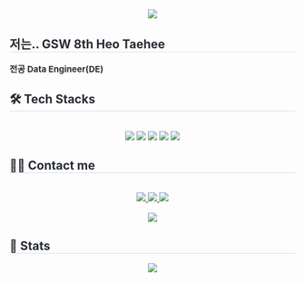 <div align= "center">
    <img src="https://capsule-render.vercel.app/api?type=waving&color=0:ffd1d1,100:b8d3ff&height=120&text=hea97%20Github😺&animation=fadeIn&fontColor=ea8a8a&fontSize=50" />
    </div>
    <div style="text-align: left;"> 
    <h2 style="border-bottom: 1px solid #d8dee4; color: #282d33;"> 저는.. GSW 8th Heo Taehee </h2>  
    <div style="font-weight: 700; font-size: 15px; text-align: left; color: #282d33;"> 전공 Data Engineer(DE) </div> 
    </div>
    <div style="text-align: left;">
    <h2 style="border-bottom: 1px solid #d8dee4; color: #282d33;"> 🛠️ Tech Stacks </h2> <br> 
    <div  align= "center"> <img src="https://img.shields.io/badge/Django-092E20?style=for-the-badge&logo=Django&logoColor=white">
          <img src="https://img.shields.io/badge/Linux-FCC624?style=for-the-badge&logo=Linux&logoColor=white">
          <img src="https://img.shields.io/badge/Docker-2496ED?style=for-the-badge&logo=Docker&logoColor=white">
          <img src="https://img.shields.io/badge/Python-3776AB?style=for-the-badge&logo=Python&logoColor=white">
          <img src="https://img.shields.io/badge/Amazon AWS-232F3E?style=for-the-badge&logo=Amazon AWS&logoColor=white">
          <br/></div>
    </div>
    <div style="text-align: left;">
    <h2 style="border-bottom: 1px solid #d8dee4; color: #282d33;"> 🧑‍💻 Contact me </h2> <br> 
    <div align= "center"> <a href=https://hea97.tistory.com/> <img src="https://img.shields.io/badge/Tistory-000000?style=for-the-badge&logo=Tistory&logoColor=white&link=https://hea97.tistory.com/"> </a>
         <a href=https://coordinated-flame-0eb.notion.site/DE-Devops-6b8785888370472484978b6f48d6b76d?pvs=4> <img src="https://img.shields.io/badge/Notion-000000?style=for-the-badge&logo=Notion&logoColor=white&link=https://coordinated-flame-0eb.notion.site/DE-Devops-6b8785888370472484978b6f48d6b76d?pvs=4"> </a>
         <a href=mailto:heea0907.engr@gmail.com> <img src="https://img.shields.io/badge/Gmail-EA4335?style=for-the-badge&logo=Gmail&logoColor=white&link=mailto:heea0907.engr@gmail.com"> </a>
          </div>  <br> 
    <div align= "center"> <a href="https://hits.seeyoufarm.com"> <img src="https://hits.seeyoufarm.com/api/count/incr/badge.svg?url=https%3A%2F%2Fgithub.com%2Fhea97%2F&count_bg=%23000000&title_bg=%23000000&icon=github.svg&icon_color=%23FFFFFF&title=GitHub&edge_flat=false"/></a>
       </div> 
    </div>
    <div style="text-align: left;"> 
    <h2 style="border-bottom: 1px solid #d8dee4; color: #282d33;"> 🏅 Stats </h2> <div align= "center">
       <img src="https://github-readme-stats.vercel.app/api/top-langs/?username=hea97&layout=compact&bg_color=180,000000,&title_color=000000&text_color=000000"
          /> </div> 
    </div>
    
